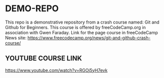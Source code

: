 # DEMO-REPO

This repo is a demonstrative repository from a crash course named: Git and Github for Beginners.
This course is offered by freeCodeCamp.org in association with Gwen Faraday.
Link for the page course in freeCodeCamp News site: https://www.freecodecamp.org/news/git-and-github-crash-course/

## YOUTUBE COURSE LINK

https://www.youtube.com/watch?v=RGOj5yH7evk

